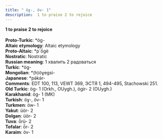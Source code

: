 ```yaml
---
title: " öɣ-, öv- 1"
description:  1 to praise 2 to rejoice
---
```

<p data-pagefind-weight="0.5">
<strong> 1 to praise 2 to rejoice</strong><br><br>
<strong>Proto-Turkic</strong>:  *ög-<br>
<strong>Altaic etymology</strong>:  Altaic etymology<br>
<strong> Proto-Altaic</strong>:  *p`ŏ́gè<br>
<strong>Nostratic</strong>:  Nostratic<br>
<strong>Russian meaning</strong>:  1 хвалить 2 радоваться<br>
<strong>Turkic</strong>:  *ög-<br>
<strong>Mongolian</strong>:  *(h)öɣegsi-<br>
<strong>Japanese</strong>:  *pǝ́kǝ́r-<br>
<strong>Comments</strong>:  EDT 100, 113, VEWT 369, ЭСТЯ 1, 494-495, Stachowski 251.<br>
<strong>Old Turkic</strong>:  ög- 1 (Orkh., OUygh.), ögir- 2 (OUygh.)<br>
<strong>Karakhanid</strong>:  ög- 1 (MK)<br>
<strong>Turkish</strong>:  öɣ-, öv- 1<br>
<strong>Turkmen</strong>:  öw- 1<br>
<strong>Yakut</strong>:  üör- 2<br>
<strong>Dolgan</strong>:  üör- 2<br>
<strong>Tuva</strong>:  ȫrü- 2<br>
<strong>Tofalar</strong>:  ȫr- 2<br>
<strong>Karaim</strong>:  öv- 1<br>

</p>
